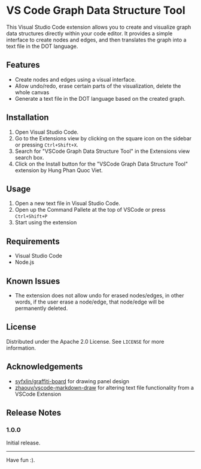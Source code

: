 # VS Code Graph Data Structure Tool

This Visual Studio Code extension allows you to create and visualize graph data structures directly within your code editor. It provides a simple interface to create nodes and edges, and then translates the graph into a text file in the DOT language.

## Features

- Create nodes and edges using a visual interface.
- Allow undo/redo, erase certain parts of the visualization, delete the whole canvas
- Generate a text file in the DOT language based on the created graph.

## Installation

1. Open Visual Studio Code.
2. Go to the Extensions view by clicking on the square icon on the sidebar or pressing `Ctrl+Shift+X`.
3. Search for "VSCode Graph Data Structure Tool" in the Extensions view search box.
4. Click on the Install button for the "VSCode Graph Data Structure Tool" extension by Hung Phan Quoc Viet.

## Usage

1. Open a new text file in Visual Studio Code.
2. Open up the Command Pallete at the top of VSCode or press `Ctrl+Shift+P`
3. Start using the extension

## Requirements

- Visual Studio Code
- Node.js

## Known Issues

- The extension does not allow undo for erased nodes/edges, in other words, if the user erase a node/edge, that node/edge will be permanently deleted.

## License
Distributed under the Apache 2.0 License. See `LICENSE` for more information.

## Acknowledgements
- [syfxlin/graffiti-board](https://github.com/syfxlin/graffiti-board/tree/5945b126c945073eced5e6eb78658bc2a7375881) for drawing panel design
- [zhaouv/vscode-markdown-draw](https://github.com/zhaouv/vscode-markdown-draw?tab=readme-ov-file) for altering text file functionality from a VSCode Extension

## Release Notes

### 1.0.0

Initial release.

---

Have fun :).